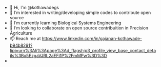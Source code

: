 - 👋 Hi, I’m @kothawadegs
- 👀 I’m interested in writing/developing simple codes to contribute open source
- 🌱 I’m currently learning Biological Systems Engineering
- 💞️ I’m looking to collaborate on open source contribuition in Precision Agriculture
- 📫 Reach me at https://www.linkedin.com/in/gajanan-kothawade-b94b8291?lipi=urn%3Ali%3Apage%3Ad_flagship3_profile_view_base_contact_details%3Bx5EzgaVJRL2aEFi1P%2FmMPw%3D%3D
- 

<!---
kothawadegs/kothawadegs is a ✨ special ✨ repository because its `README.md` (this file) appears on your GitHub profile.
You can click the Preview link to take a look at your changes.
--->
